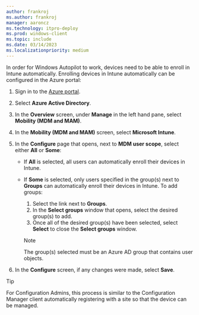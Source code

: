 ```yaml
---
author: frankroj
ms.author: frankroj
manager: aaroncz
ms.technology: itpro-deploy
ms.prod: windows-client
ms.topic: include
ms.date: 03/14/2023
ms.localizationpriority: medium
---
```


<!-- This file is shared by the following articles:

azure-ad-join-automatic-enrollment.md
hybrid-azure-ad-join-automatic-enrollment.md
self-deploying-automatic-enrollment.md

Headings are driven by article context. -->

In order for Windows Autopilot to work, devices need to be able to enroll in Intune automatically. Enrolling devices in Intune automatically can be configured in the Azure portal:

1. Sign in to the [Azure portal](https://portal.azure.com/).

2. Select **Azure Active Directory**.

3. In the **Overview** screen, under **Manage** in the left hand pane, select **Mobility (MDM and MAM)**.

4. In the **Mobility (MDM and MAM)** screen, select **Microsoft Intune**.

5. In the **Configure** page that opens, next to **MDM user scope**, select either **All** or **Some**:

   - If **All** is selected, all users can automatically enroll their devices in Intune.

   - If **Some** is selected, only users specified in the group(s) next to **Groups** can automatically enroll their devices in Intune. To add groups:

      1. Select the link next to **Groups**.
      2. In the **Select groups** window that opens, select the desired group(s) to add.
      3. Once all of the desired group(s) have been selected, select **Select** to close the **Select groups** window.

        > [!NOTE]
        >
        > The group(s) selected must be an Azure AD group that contains user objects.

6. In the **Configure** screen, if any changes were made, select **Save**.

> [!TIP]
>
> For Configuration Admins, this process is similar to the Configuration Manager client automatically registering with a site so that the device can be managed.